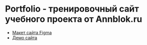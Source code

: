 # Portfolio - тренировочный сайт учебного проекта от Annblok.ru

* [Макет сайта Figma](https://www.figma.com/file/14O7Pt4umh2Xq7wkGOWD3k/portfolio?node-id=0%3A1)
* [Демо сайта](https://mrbiosh.github.io/Module02-Diplom/dist/)
